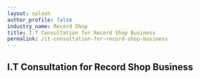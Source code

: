 ```yaml
---
layout: splash 
author_profile: false 
industry_name: Record Shop
title: I.T Consultation for Record Shop Business
permalink: /it-consultation-for-record-shop-business
---
```


## I.T Consultation for Record Shop Business